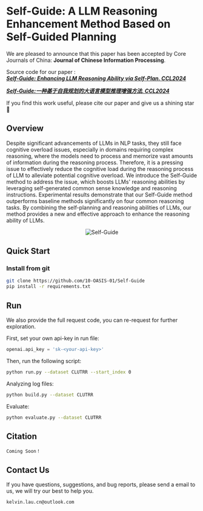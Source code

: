 # Self-Guide: A LLM Reasoning Enhancement Method Based on Self-Guided Planning

We are pleased to announce that this paper has been accepted by Core Journals of China: **Journal of Chinese Information Processing**. 

Source code for our paper :  
***[Self-Guide: Enhancing LLM Reasoning Ability via Self-Plan. CCL2024](https://github.com/10-OASIS-01/10-OASIS-01.github.io/blob/master/assets/_CCL2024__Self_Guide__A_LLM_Reasoning_Enhancement_Method_Based_on_Self_Guided_Planning_EN_-4.pdf)***

***[Self-Guide:一种基于自我规划的大语言模型推理增强方法. CCL2024](https://10-oasis-01.github.io/assets/183_self_guide_.pdf)***

If you find this work useful, please cite our paper and give us a shining star 🌟

## Overview

Despite significant advancements of LLMs in NLP tasks, they still face cognitive overload issues, especially in domains requiring complex reasoning, where the models need to process and memorize vast amounts of information during the reasoning process. Therefore, it is a pressing issue to effectively reduce the cognitive load during the reasoning process of LLM to alleviate potential cognitive overload. We introduce the Self-Guide method to address the issue, which boosts LLMs' reasoning abilities by leveraging self-generated common sense knowledge and reasoning instructions. Experimental results demonstrate that our Self-Guide method outperforms baseline methods significantly on four common reasoning tasks. By combining the self-planning and reasoning abilities of LLMs, our method provides a new and effective approach to enhance the reasoning ability of LLMs.

<p align="center">
  <img align="middle" src="fig/show.png" style="max-width: 50%; height: auto;" alt="Self-Guide"/>
</p>

## Quick Start

### Install from git

```bash
git clone https://github.com/10-OASIS-01/Self-Guide
pip install -r requirements.txt
```

##  Run

We also provide the full request code, you can re-request for further exploration.

First, set your own api-key in run file:

```python
openai.api_key = 'sk-<your-api-key>'
```

Then, run the following script:

```bash
python run.py --dataset CLUTRR --start_index 0
```

Analyzing log files:

```bash
python build.py --dataset CLUTRR
```

Evaluate:

```bash
python evaluate.py --dataset CLUTRR
```


## Citation
```
Coming Soon！
```

## Contact Us

If you have questions, suggestions, and bug reports, please send a email to us, we will try our best to help you. 

```bash
kelvin.lau.cn@outlook.com 
```

